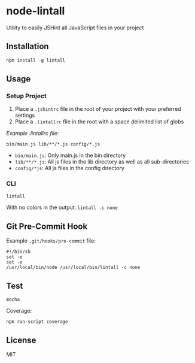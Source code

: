 node-lintall
===========

Utility to easily JSHint all JavaScript files in your project

## Installation
```javascript
npm install -g lintall
```

## Usage

### Setup Project
1. Place a `.jshintrc` file in the root of your project with your preferred settings
2. Place a `.lintallrc` file in the root with a space delimited list of globs

*Example .lintallrc file:*

`bin/main.js lib/**/*.js config/*.js`

* `bin/main.js`: Only main.js in the bin directory
* `lib/**/*.js`: All js files in the lib directory as well as all sub-directories
* `config/*js`: All js files in the config directory

### CLI
```javascript
lintall
```

With no colors in the output: `lintall -c none`

## Git Pre-Commit Hook

Example `.git/hooks/pre-commit` file:

```
#!/bin/sh
set -e
set -x
/usr/local/bin/node /usr/local/bin/lintall -c none
```

## Test
```
mocha
```

Coverage:
```
npm run-script coverage
```

## License
MIT


